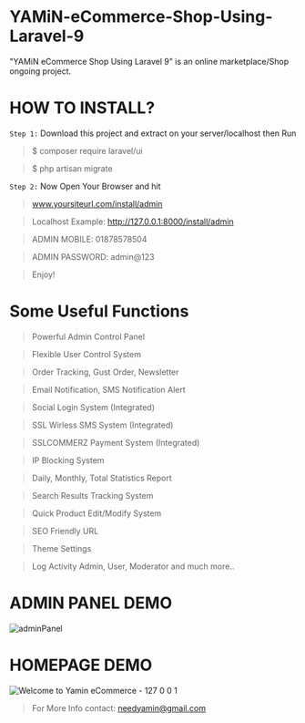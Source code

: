 # YAMiN-eCommerce-Shop-Using-Laravel-9
"YAMiN eCommerce Shop Using Laravel 9" is an online marketplace/Shop ongoing project.

# HOW TO INSTALL?

`Step 1:` Download this project and extract on your server/localhost then Run
> $ composer require laravel/ui

> $ php artisan migrate

`Step 2:` Now Open Your Browser and hit

> www.yoursiteurl.com/install/admin 

> Localhost Example: http://127.0.0.1:8000/install/admin


> ADMIN MOBILE: 01878578504 

> ADMIN PASSWORD: admin@123

> Enjoy!

# Some Useful Functions
> Powerful Admin Control Panel

> Flexible User Control System

> Order Tracking, Gust Order, Newsletter

> Email Notification, SMS Notification Alert

> Social Login System (Integrated)

> SSL Wirless SMS System (Integrated)

> SSLCOMMERZ Payment System (Integrated)

> IP Blocking System

> Daily, Monthly, Total Statistics Report

> Search Results Tracking System

> Quick Product Edit/Modify System 

> SEO Friendly URL

> Theme Settings

> Log Activity Admin, User, Moderator and much more..


# ADMIN PANEL DEMO
![adminPanel](https://user-images.githubusercontent.com/16277392/229379079-cbd6206f-d373-4f83-ae28-144d873094a7.png)

# HOMEPAGE DEMO
![Welcome to Yamin eCommerce - 127 0 0 1](https://user-images.githubusercontent.com/16277392/229862054-23715aba-f785-468d-ae18-3f9245e1679c.png)

> For More Info contact: needyamin@gmail.com


